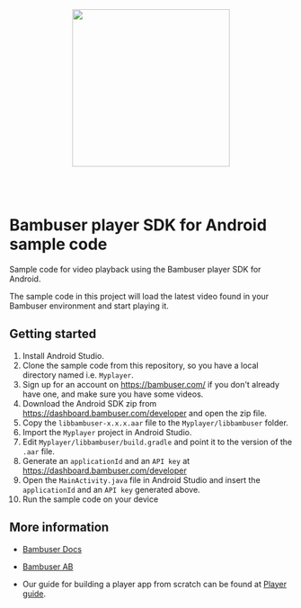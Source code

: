 <div>
  <br/><br />
  <p align="center">
    <a href="https://bambuser.com" target="_blank" align="center">
        <img src="https://bambuser.com/wp-content/themes/bambuser/assets/images/logos/bambuser-logo-horizontal-black.png" width="280">
    </a>
  </p>
  <br /><br />
  <h1>Bambuser player SDK for Android sample code</h1>
</div>

Sample code for video playback using the Bambuser player SDK for Android.

The sample code in this project will load the latest video found in your Bambuser environment and start playing it.


## Getting started

1. Install Android Studio.
2. Clone the sample code from this repository, so you have a local directory named i.e. `Myplayer`.
3. Sign up for an account on https://bambuser.com/ if you don't already have one, and make sure you have some videos.
4. Download the Android SDK zip from https://dashboard.bambuser.com/developer and open the zip file.
5. Copy the `libbambuser-x.x.x.aar` file to the `Myplayer/libbambuser` folder.
6. Import the `Myplayer` project in Android Studio.
7. Edit `Myplayer/libbambuser/build.gradle` and point it to the version of the `.aar` file.
8. Generate an `applicationId` and an `API key` at https://dashboard.bambuser.com/developer
9. Open the `MainActivity.java` file in Android Studio and insert the `applicationId` and an `API key` generated above.
10. Run the sample code on your device

## More information

* [Bambuser Docs](https://bambuser.com/docs)

* [Bambuser AB](https://bambuser.com)

* Our guide for building a player app from scratch can be found at [Player guide](https://bambuser.com/docs/playback/android-player/).
